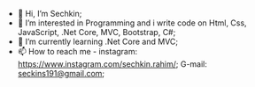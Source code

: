 - 👋 Hi, I’m Sechkin;
- 👀 I’m interested in Programming and i write code on Html, Css, JavaScript, .Net Core, MVC, Bootstrap, C#;
- 🌱 I’m currently learning .Net Core and MVC;
- 📫 How to reach me - instagram: https://www.instagram.com/sechkin.rahim/; G-mail: seckins191@gmail.com;

<!---
s3chkin/s3chkin is a ✨ special ✨ repository because its `README.md` (this file) appears on your GitHub profile.
You can click the Preview link to take a look at your changes.
--->
